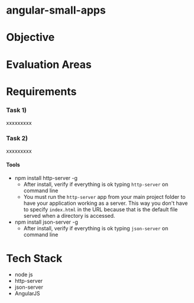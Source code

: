 # angular-small-apps

Objective
=========

Evaluation Areas
================

Requirements
============
### Task 1) ###
xxxxxxxxx

### Task 2) ###
xxxxxxxxx

#### Tools ####
* npm install http-server -g
  * After install, verify if everything is ok typing `http-server` on command line
  * You must run the `http-server` app from your main project folder to have your application working as a server. This way you don't have to specify `index.html` in the URL because that is  the default file served when a directory is accessed.
* npm install json-server -g
  * After install, verify if everything is ok typing `json-server` on command line

Tech Stack
==========
* node js
* http-server
* json-server
* AngularJS
